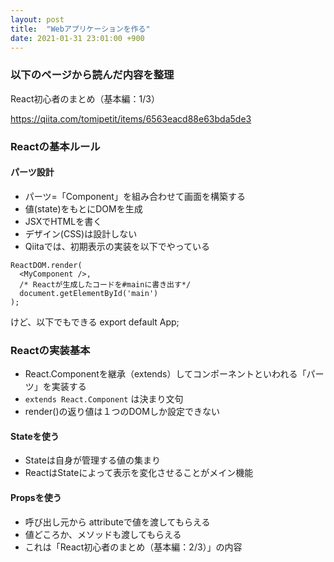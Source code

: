 ```yaml
---
layout: post
title:  "Webアプリケーションを作る"
date: 2021-01-31 23:01:00 +900
---
```


### 以下のページから読んだ内容を整理

React初心者のまとめ（基本編：1/3）

https://qiita.com/tomipetit/items/6563eacd88e63bda5de3  

### Reactの基本ルール

#### パーツ設計

* パーツ=「Component」を組み合わせて画面を構築する
* 値(state)をもとにDOMを生成
*  JSXでHTMLを書く
* デザイン(CSS)は設計しない
*  Qiitaでは、初期表示の実装を以下でやっている

```
ReactDOM.render(
  <MyComponent />,
  /* Reactが生成したコードを#mainに書き出す*/
  document.getElementById('main') 
);
```

けど、以下でもできる
export default App;

### Reactの実装基本

* React.Componentを継承（extends）してコンポーネントといわれる「パーツ」を実装する
* ```extends React.Component``` は決まり文句
* render()の返り値は１つのDOMしか設定できない

#### Stateを使う

* Stateは自身が管理する値の集まり
* ReactはStateによって表示を変化させることがメイン機能

#### Propsを使う

* 呼び出し元から attributeで値を渡してもらえる
* 値どころか、メソッドも渡してもらえる
* これは「React初心者のまとめ（基本編：2/3）」の内容
